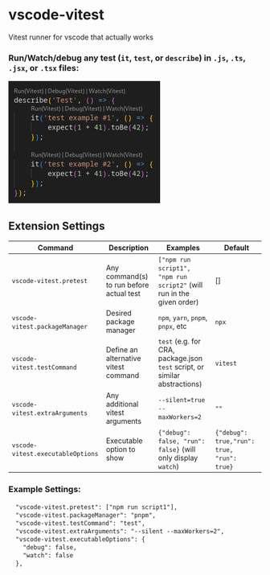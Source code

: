 # vscode-vitest

Vitest runner for vscode that actually works

### Run/Watch/debug any test (`it`, `test`, or `describe`) in `.js`, `.ts`, `.jsx`, or `.tsx` files:

  ![preview](screenshot.png)


## Extension Settings

| Command                           | Description                              | Examples                                                                   | Default                                    |
| --------------------------------- | ---------------------------------------- | -------------------------------------------------------------------------- | ------------------------------             |
| `vscode-vitest.pretest`           | Any command(s) to run before actual test | `["npm run script1", "npm run script2"` (will run in the given order)      | []                                         |
| `vscode-vitest.packageManager`    | Desired package manager                  | `npm`, `yarn`, `pnpm`, `pnpx`, etc                                         | `npx`                                      |
| `vscode-vitest.testCommand`       | Define an alternative vitest command     | `test` (e.g. for CRA, package.json `test` script, or similar abstractions) | `vitest`                                   |
| `vscode-vitest.extraArguments`    | Any additional vitest arguments          |  `--silent=true --maxWorkers=2`                                            | `""`                                       |
| `vscode-vitest.executableOptions` | Executable option to show                |  `{"debug": false, "run": false}` (will only display `watch`)              | `{"debug": true,"run": true, "run": true}` |


### Example Settings:
```
  "vscode-vitest.pretest": ["npm run script1"],
  "vscode-vitest.packageManager": "pnpm",
  "vscode-vitest.testCommand": "test",
  "vscode-vitest.extraArguments": "--silent --maxWorkers=2",
  "vscode-vitest.executableOptions": {
    "debug": false,
    "watch": false
  },
```
